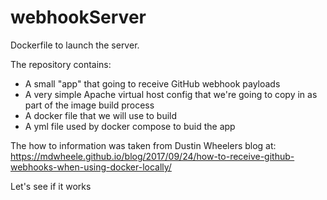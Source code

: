# webhookServer
Dockerfile to launch the server.

The repository contains:

- A small "app" that going to receive GitHub webhook payloads
- A very simple Apache virtual host config that we're going to copy in as part of the image build process
- A docker file that we will use to build
- A yml file used by docker compose to buid the app

The how to information was taken from Dustin Wheelers blog at: https://mdwheele.github.io/blog/2017/09/24/how-to-receive-github-webhooks-when-using-docker-locally/

Let's see if it works
